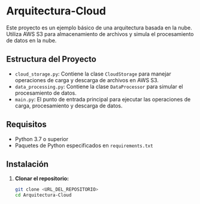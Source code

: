 # Arquitectura-Cloud

Este proyecto es un ejemplo básico de una arquitectura basada en la nube. Utiliza AWS S3 para almacenamiento de archivos y simula el procesamiento de datos en la nube.

## Estructura del Proyecto

- `cloud_storage.py`: Contiene la clase `CloudStorage` para manejar operaciones de carga y descarga de archivos en AWS S3.
- `data_processing.py`: Contiene la clase `DataProcessor` para simular el procesamiento de datos.
- `main.py`: El punto de entrada principal para ejecutar las operaciones de carga, procesamiento y descarga de datos.

## Requisitos

- Python 3.7 o superior
- Paquetes de Python especificados en `requirements.txt`

## Instalación

1. **Clonar el repositorio:**

   ```bash
   git clone <URL_DEL_REPOSITORIO>
   cd Arquitectura-Cloud
